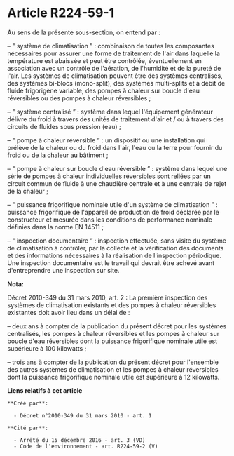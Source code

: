 # Article R224-59-1

Au sens de la présente sous-section, on entend par :

– " système de climatisation ” : combinaison de toutes les composantes nécessaires pour assurer une forme de traitement de
l'air dans laquelle la température est abaissée et peut être contrôlée, éventuellement en association avec un contrôle de
l'aération, de l'humidité et de la pureté de l'air. Les systèmes de climatisation peuvent être des systèmes centralisés, des
systèmes bi-blocs (mono-split), des systèmes multi-splits et à débit de fluide frigorigène variable, des pompes à chaleur sur
boucle d'eau réversibles ou des pompes à chaleur réversibles ;

– " système centralisé ” : système dans lequel l'équipement générateur délivre du froid à travers des unités de traitement
d'air et / ou à travers des circuits de fluides sous pression (eau) ;

– " pompe à chaleur réversible ” : un dispositif ou une installation qui prélève de la chaleur ou du froid dans l'air, l'eau
ou la terre pour fournir du froid ou de la chaleur au bâtiment ;

– " pompe à chaleur sur boucle d'eau réversible ” : système dans lequel une série de pompes à chaleur individuelles
réversibles sont reliées par un circuit commun de fluide à une chaudière centrale et à une centrale de rejet de la chaleur ;

– " puissance frigorifique nominale utile d'un système de climatisation ” : puissance frigorifique de l'appareil de
production de froid déclarée par le constructeur et mesurée dans les conditions de performance nominale définies dans la
norme EN 14511 ;

– " inspection documentaire ” : inspection effectuée, sans visite du système de climatisation à contrôler, par la collecte et
la vérification des documents et des informations nécessaires à la réalisation de l'inspection périodique. Une inspection
documentaire est le travail qui devrait être achevé avant d'entreprendre une inspection sur site.

**Nota:**

Décret 2010-349 du 31 mars 2010, art. 2 : La première inspection des systèmes de climatisation existants et des pompes à
chaleur réversibles existantes doit avoir lieu dans un délai de :

– deux ans à compter de la publication du présent décret pour les systèmes centralisés, les pompes à chaleur réversibles et
les pompes à chaleur sur boucle d'eau réversibles dont la puissance frigorifique nominale utile est supérieure à 100
kilowatts ;

– trois ans à compter de la publication du présent décret pour l'ensemble des autres systèmes de climatisation et les pompes
à chaleur réversibles dont la puissance frigorifique nominale utile est supérieure à 12 kilowatts.

**Liens relatifs à cet article**

	**Créé par**:

	  - Décret n°2010-349 du 31 mars 2010 - art. 1

	**Cité par**:

	  - Arrêté du 15 décembre 2016 - art. 3 (VD)
	  - Code de l'environnement - art. R224-59-2 (V)
